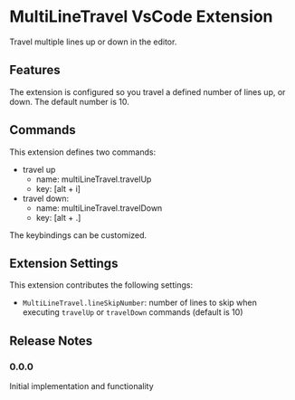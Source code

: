 # MultiLineTravel VsCode Extension
Travel multiple lines up or down in the editor.

## Features
The extension is configured so you travel a defined number of lines up, or down. The default number is 10. 

## Commands
This extension defines two commands:
- travel up
  - name: multiLineTravel.travelUp
  - key: [alt + i]
- travel down:
  - name: multiLineTravel.travelDown
  - key: [alt + .]

The keybindings can be customized.

## Extension Settings
This extension contributes the following settings:

* `MultiLineTravel.lineSkipNumber`: number of lines to skip when executing `travelUp` or `travelDown` commands (default is 10)

## Release Notes
### 0.0.0
Initial implementation and functionality

